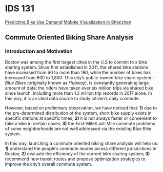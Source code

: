 # IDS 131
[Predicting Bike Use Demand](https://www.kaggle.com/viveksrinivasan/eda-ensemble-model-top-10-percentile)
[Mobike Visualization in Shenzhen](https://www.youtube.com/watch?v=U2ieDkuJJqA)

## Commute Oriented Biking Share Analysis

### Introduction and Motivation

Boston was among the first largest cities in the U.S to commit to a bike sharing system. Since first established in 2011, the shared bike stations have increased from 60 to more than 190, while the number of bikes has increased from 600 to 1,800. This city’s public-owned bike share system – *Blue Bikes* (originally known as *Hubway*), is constantly generating large amount of data: the riders have taken over six million trips via shared bike since launch, including more than 1.3 million trip records in 2017 alone. In this way, it is an ideal data source to study citizen’s daily commute.

However, based on preliminary observation, we have noticed that: **1)** due to the pre-determined distribution of the system, short bike supply exists in specific stations at specific times; **2)** it is not always faster or convenient to take a bike in certain cases; **3)** the First-Mile/Last-Mile commute problems of some neighborhoods are not well addressed via the existing Blue Bike system.

In this way, launching a commute oriented biking share analysis will help us: **1)** understand the people’s commute modes across different jurisdictions in Boston; **2)** evaluate the efficiency of the current bike sharing system; **3)** recommend new transit routes and propose optimization strategies to improve the city’s overall commute system.
